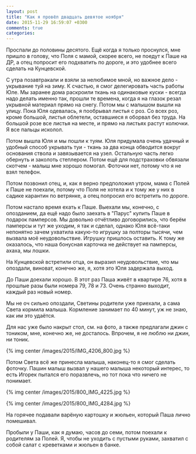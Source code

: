 ```yaml
---
layout: post
title: "Как я провёл двадцать девятое ноября"
date: 2015-11-29 16:59:07 +0300
comments: true
categories: 
---
```

Проспали до половины десятого. Ещё когда я только проснулся, мне пришло в голову, что Поля с мамой, скорее всего, не поедут к Паше на ДР, а отец попросит его подхватить по дороге, и это удобнее всего сделать на Кунцевской.

С утра позавтракали  и взяли за нелюбимое мной, но важное дело - укрывание туй на зиму. К счастью, я смог делегировать часть работы Юле. Мы заранее дома раскроили ткань на одинаковые куски - всегда надо делать именно так, прошли те времена, когда я на глазок резал укрывной материал прямо на снегу. Потом мы с малышом вышли на улицу. Пока Юля одевалась, я пообрывал листья с роз. Со всех роз, кроме большой, листья облетели, оставшиеся я оборвал без труда. На большой розе все листья на месте, и прямо на листьях растут колючки. Я все пальцы исколол.

Потом вышла Юля и мы пошли к туям. Юля придумала очень удачный и удобный способ укрывать туи - ткань за два конца обводится вокруг основания ствола и завязывается на узел. Остальную часть легко обернуть и заколоть степлером. Потом ещё для подстраховки обвязали скотчем - малыш мне хорошо помогал. Фоточки нет, потому что я не взял телефон.

Потом позвонил отец, и, как я верно предположил утром, мама с Полей к Паше не поехали, потому что Поля не хотела и к тому же у них в садике карантин по ветрянке, а отец попросил его встретить по дороге. 

Потом настало время ехать к Паше. Выехали мы, конечно, с опозданием, да ещё надо было заехать в "Парус" купить Паше в подарок памперсов. Мы довольно отчётливо договорились, что берём памперсы и тут же уходим, я так и сделал, однако Юля всё-таки непонятно зачем ухватила какую-то игрушку за полторы тысячи, чем вызвала моё неудовольствие. Игрушку пришлось оставить. К тому же оказалось, что наша бонусная карточка не действует на памперсы, ахаха, мы лошки.

На Кунцевской встретили отца, он выразил неудовольствие, что мы опоздали, виноват, конечно же, я, хотя это Юля задержала выход.

До Паши доехали хорошо. В этот раз Паша живёт в квартире 76, хотя в прошлые разы были номера 79, 78 и 73. Очень странно выходит, каждый раз новый номер.

 Мы не оч сильно опоздали, Светины родители уже приехали, а сама Света кормила малыша. Кормление занимает по 40 минут, уж не знаю, как им это удаётся.

Для нас уже было накрыт стол, см. на фото, а также предлагали джин с тоником, мне, конечно же, не досталось. Впрочем, я не люблю ни джин, ни тоник.

{% img center /images/2015/IMG_4206_800.jpg %}

Потом Света всё же принесла малыша, наконец-то я смог сделать фоточку. Пашин малыш вызвал у нашего малыша некоторый интерес, то есть Игорек пытался его поразвлечь, но тот пока что ничего не понимает.

{% img center /images/2015/800_IMG_4225.jpg %}

{% img center /images/2015/800_IMG_4284.jpg %}

На горячее подавали варёную картошку и жюльен, который Паша лично помешивал.

Пробыли у Паши, как я думаю, часов до семи, потом поехали к родителям за Полей. Я, чтобы не уходить с пустыми руками, захватил с собой салат с креветками и жюльен в банке.